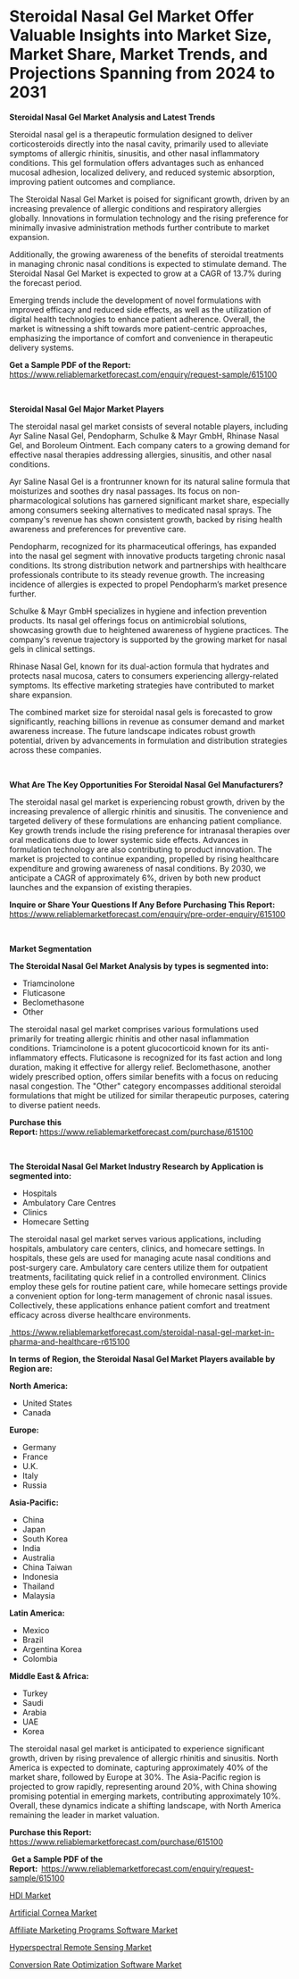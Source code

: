 <p><h1>Steroidal Nasal Gel Market Offer Valuable Insights into Market Size, Market Share, Market Trends, and Projections Spanning from 2024 to 2031</h1></p><p><strong>Steroidal Nasal Gel Market Analysis and Latest Trends</strong></p>
<p><p>Steroidal nasal gel is a therapeutic formulation designed to deliver corticosteroids directly into the nasal cavity, primarily used to alleviate symptoms of allergic rhinitis, sinusitis, and other nasal inflammatory conditions. This gel formulation offers advantages such as enhanced mucosal adhesion, localized delivery, and reduced systemic absorption, improving patient outcomes and compliance.</p><p>The Steroidal Nasal Gel Market is poised for significant growth, driven by an increasing prevalence of allergic conditions and respiratory allergies globally. Innovations in formulation technology and the rising preference for minimally invasive administration methods further contribute to market expansion. </p><p>Additionally, the growing awareness of the benefits of steroidal treatments in managing chronic nasal conditions is expected to stimulate demand. The Steroidal Nasal Gel Market is expected to grow at a CAGR of 13.7% during the forecast period. </p><p>Emerging trends include the development of novel formulations with improved efficacy and reduced side effects, as well as the utilization of digital health technologies to enhance patient adherence. Overall, the market is witnessing a shift towards more patient-centric approaches, emphasizing the importance of comfort and convenience in therapeutic delivery systems.</p></p>
<p><strong>Get a Sample PDF of the Report:&nbsp;</strong> <a href="https://www.reliablemarketforecast.com/enquiry/request-sample/615100?utm_campaign=1178&utm_medium=2&utm_source=Github&utm_content=ia&utm_term=01102024&utm_id=steroidal-nasal-gel">https://www.reliablemarketforecast.com/enquiry/request-sample/615100</a></p>
<p>&nbsp;</p>
<p><strong>Steroidal Nasal Gel Major Market Players</strong></p>
<p><p>The steroidal nasal gel market consists of several notable players, including Ayr Saline Nasal Gel, Pendopharm, Schulke & Mayr GmbH, Rhinase Nasal Gel, and Boroleum Ointment. Each company caters to a growing demand for effective nasal therapies addressing allergies, sinusitis, and other nasal conditions.</p><p>Ayr Saline Nasal Gel is a frontrunner known for its natural saline formula that moisturizes and soothes dry nasal passages. Its focus on non-pharmacological solutions has garnered significant market share, especially among consumers seeking alternatives to medicated nasal sprays. The company's revenue has shown consistent growth, backed by rising health awareness and preferences for preventive care.</p><p>Pendopharm, recognized for its pharmaceutical offerings, has expanded into the nasal gel segment with innovative products targeting chronic nasal conditions. Its strong distribution network and partnerships with healthcare professionals contribute to its steady revenue growth. The increasing incidence of allergies is expected to propel Pendopharm’s market presence further.</p><p>Schulke & Mayr GmbH specializes in hygiene and infection prevention products. Its nasal gel offerings focus on antimicrobial solutions, showcasing growth due to heightened awareness of hygiene practices. The company's revenue trajectory is supported by the growing market for nasal gels in clinical settings.</p><p>Rhinase Nasal Gel, known for its dual-action formula that hydrates and protects nasal mucosa, caters to consumers experiencing allergy-related symptoms. Its effective marketing strategies have contributed to market share expansion.</p><p>The combined market size for steroidal nasal gels is forecasted to grow significantly, reaching billions in revenue as consumer demand and market awareness increase. The future landscape indicates robust growth potential, driven by advancements in formulation and distribution strategies across these companies.</p></p>
<p>&nbsp;</p>
<p><strong>What Are The Key Opportunities For Steroidal Nasal Gel Manufacturers?</strong></p>
<p><p>The steroidal nasal gel market is experiencing robust growth, driven by the increasing prevalence of allergic rhinitis and sinusitis. The convenience and targeted delivery of these formulations are enhancing patient compliance. Key growth trends include the rising preference for intranasal therapies over oral medications due to lower systemic side effects. Advances in formulation technology are also contributing to product innovation. The market is projected to continue expanding, propelled by rising healthcare expenditure and growing awareness of nasal conditions. By 2030, we anticipate a CAGR of approximately 6%, driven by both new product launches and the expansion of existing therapies.</p></p>
<p><strong>Inquire or Share Your Questions If Any Before Purchasing This Report:</strong> <a href="https://www.reliablemarketforecast.com/enquiry/pre-order-enquiry/615100?utm_campaign=1178&utm_medium=2&utm_source=Github&utm_content=ia&utm_term=01102024&utm_id=steroidal-nasal-gel">https://www.reliablemarketforecast.com/enquiry/pre-order-enquiry/615100</a></p>
<p>&nbsp;</p>
<p><strong>Market Segmentation</strong></p>
<p><strong>The Steroidal Nasal Gel Market Analysis by types is segmented into:</strong></p>
<p><ul><li>Triamcinolone</li><li>Fluticasone</li><li>Beclomethasone</li><li>Other</li></ul></p>
<p><p>The steroidal nasal gel market comprises various formulations used primarily for treating allergic rhinitis and other nasal inflammation conditions. Triamcinolone is a potent glucocorticoid known for its anti-inflammatory effects. Fluticasone is recognized for its fast action and long duration, making it effective for allergy relief. Beclomethasone, another widely prescribed option, offers similar benefits with a focus on reducing nasal congestion. The "Other" category encompasses additional steroidal formulations that might be utilized for similar therapeutic purposes, catering to diverse patient needs.</p></p>
<p><strong>Purchase this Report:&nbsp;</strong><a href="https://www.reliablemarketforecast.com/purchase/615100?utm_campaign=1178&utm_medium=2&utm_source=Github&utm_content=ia&utm_term=01102024&utm_id=steroidal-nasal-gel">https://www.reliablemarketforecast.com/purchase/615100</a></p>
<p>&nbsp;</p>
<p><strong>The Steroidal Nasal Gel Market Industry Research by Application is segmented into:</strong></p>
<p><ul><li>Hospitals</li><li>Ambulatory Care Centres</li><li>Clinics</li><li>Homecare Setting</li></ul></p>
<p><p>The steroidal nasal gel market serves various applications, including hospitals, ambulatory care centers, clinics, and homecare settings. In hospitals, these gels are used for managing acute nasal conditions and post-surgery care. Ambulatory care centers utilize them for outpatient treatments, facilitating quick relief in a controlled environment. Clinics employ these gels for routine patient care, while homecare settings provide a convenient option for long-term management of chronic nasal issues. Collectively, these applications enhance patient comfort and treatment efficacy across diverse healthcare environments.</p></p>
<p><a href="https://www.reliablemarketforecast.com/steroidal-nasal-gel-market-in-pharma-and-healthcare-r615100?utm_campaign=1178&utm_medium=2&utm_source=Github&utm_content=ia&utm_term=01102024&utm_id=steroidal-nasal-gel">&nbsp;https://www.reliablemarketforecast.com/steroidal-nasal-gel-market-in-pharma-and-healthcare-r615100</a></p>
<p><strong>In terms of Region, the Steroidal Nasal Gel Market Players available by Region are:</strong></p>
<p>
    <p> <strong> North America: </strong>
        <ul>
            <li>United States</li>
            <li>Canada</li>
        </ul>
        </p> 
    <p> <strong> Europe: </strong>
        <ul>
            <li>Germany</li>
            <li>France</li>
            <li>U.K.</li>
            <li>Italy</li>
            <li>Russia</li>
        </ul>
        </p> 
    <p> <strong> Asia-Pacific: </strong>
        <ul>
            <li>China</li>
            <li>Japan</li>
            <li>South Korea</li>
            <li>India</li>
            <li>Australia</li>
            <li>China Taiwan</li>
            <li>Indonesia</li>
            <li>Thailand</li>
            <li>Malaysia</li>
        </ul>
        </p> 
    <p> <strong> Latin America: </strong>
        <ul>
            <li>Mexico</li>
            <li>Brazil</li>
            <li>Argentina Korea</li>
            <li>Colombia</li>
        </ul>
        </p> 
    <p> <strong> Middle East & Africa: </strong>
        <ul>
            <li>Turkey</li>
            <li>Saudi</li>
            <li>Arabia</li>
            <li>UAE</li>
            <li>Korea</li>
        </ul>
    </p>
    </p>
<p><p>The steroidal nasal gel market is anticipated to experience significant growth, driven by rising prevalence of allergic rhinitis and sinusitis. North America is expected to dominate, capturing approximately 40% of the market share, followed by Europe at 30%. The Asia-Pacific region is projected to grow rapidly, representing around 20%, with China showing promising potential in emerging markets, contributing approximately 10%. Overall, these dynamics indicate a shifting landscape, with North America remaining the leader in market valuation.</p></p>
<p><strong>Purchase this Report: </strong><a href="https://www.reliablemarketforecast.com/purchase/615100?utm_campaign=1178&utm_medium=2&utm_source=Github&utm_content=ia&utm_term=01102024&utm_id=steroidal-nasal-gel">https://www.reliablemarketforecast.com/purchase/615100</a></p>
<p>&nbsp;<strong>Get a Sample PDF of the Report:&nbsp;&nbsp;</strong><a href="https://www.reliablemarketforecast.com/enquiry/request-sample/615100?utm_campaign=1178&utm_medium=2&utm_source=Github&utm_content=ia&utm_term=01102024&utm_id=steroidal-nasal-gel">https://www.reliablemarketforecast.com/enquiry/request-sample/615100</a></p>
<p><strong></strong></p>
<p><p><a href="https://issuu.com/reportprime-2/docs/hdi-market-size-2030.pptx_4975e153454ac8?utm_campaign=1178&utm_medium=2&utm_source=Github&utm_content=ia&utm_term=01102024&utm_id=steroidal-nasal-gel">HDI Market</a></p><p><a href="https://github.com/miisleuze/Market-Research-Report-List-1/blob/main/artificial-cornea-market.md?utm_campaign=1178&utm_medium=2&utm_source=Github&utm_content=ia&utm_term=01102024&utm_id=steroidal-nasal-gel">Artificial Cornea Market</a></p><p><a href="https://www.linkedin.com/pulse/insights-affiliate-marketing-programs-software-market-share-reo9f?utm_campaign=1178&utm_medium=2&utm_source=Github&utm_content=ia&utm_term=01102024&utm_id=steroidal-nasal-gel">Affiliate Marketing Programs Software Market</a></p><p><a href="https://issuu.com/reportprime-2/docs/hyperspectral-remote-sensing-market_f2dc161c0cdde4?utm_campaign=1178&utm_medium=2&utm_source=Github&utm_content=ia&utm_term=01102024&utm_id=steroidal-nasal-gel">Hyperspectral Remote Sensing Market</a></p><p><a href="https://www.linkedin.com/pulse/future-trends-global-conversion-rate-optimization-software-rtt9f?utm_campaign=1178&utm_medium=2&utm_source=Github&utm_content=ia&utm_term=01102024&utm_id=steroidal-nasal-gel">Conversion Rate Optimization Software Market</a></p></p>